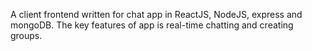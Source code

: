 A client frontend written for chat app in ReactJS,  NodeJS, express and mongoDB. The key features of app is real-time chatting and creating groups.

